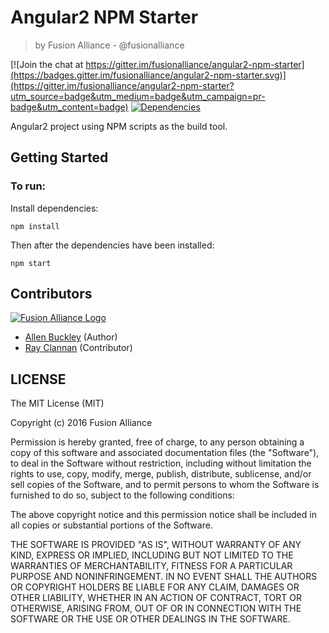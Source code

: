 # Angular2 NPM Starter
> by Fusion Alliance - @fusionalliance

[![Join the chat at https://gitter.im/fusionalliance/angular2-npm-starter](https://badges.gitter.im/fusionalliance/angular2-npm-starter.svg)](https://gitter.im/fusionalliance/angular2-npm-starter?utm_source=badge&utm_medium=badge&utm_campaign=pr-badge&utm_content=badge) [![Dependencies](https://david-dm.org/fusionalliance/angular2-npm-starter.svg)](https://david-dm.org/fusionalliance/angular2-npm-starter)

Angular2 project using NPM scripts as the build tool.

## Getting Started

### To run:

Install dependencies:
```shell
npm install
```

Then after the dependencies have been installed:

```shell
npm start
```
## Contributors

[![Fusion Alliance Logo](https://avatars0.githubusercontent.com/u/1154219?v=3&u=e1451e6a65343331369d53a2b6e0c7046c2cc810&s=60)](https://github.com/FusionAlliance)

+ [Allen Buckley](https://github.com/allensb) (Author)
+ [Ray Clannan](https://github.com/rclanan) (Contributor)

## LICENSE

The MIT License (MIT)

Copyright (c) 2016 Fusion Alliance

Permission is hereby granted, free of charge, to any person obtaining a copy
of this software and associated documentation files (the "Software"), to deal
in the Software without restriction, including without limitation the rights
to use, copy, modify, merge, publish, distribute, sublicense, and/or sell
copies of the Software, and to permit persons to whom the Software is
furnished to do so, subject to the following conditions:

The above copyright notice and this permission notice shall be included in all
copies or substantial portions of the Software.

THE SOFTWARE IS PROVIDED "AS IS", WITHOUT WARRANTY OF ANY KIND, EXPRESS OR
IMPLIED, INCLUDING BUT NOT LIMITED TO THE WARRANTIES OF MERCHANTABILITY,
FITNESS FOR A PARTICULAR PURPOSE AND NONINFRINGEMENT. IN NO EVENT SHALL THE
AUTHORS OR COPYRIGHT HOLDERS BE LIABLE FOR ANY CLAIM, DAMAGES OR OTHER
LIABILITY, WHETHER IN AN ACTION OF CONTRACT, TORT OR OTHERWISE, ARISING FROM,
OUT OF OR IN CONNECTION WITH THE SOFTWARE OR THE USE OR OTHER DEALINGS IN THE
SOFTWARE.
